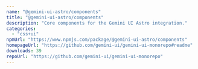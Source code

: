 ```yaml
---
name: "@gemini-ui-astro/components"
title: "@gemini-ui-astro/components"
description: "Core components for the Gemini UI Astro integration."
categories:
  - "css+ui"
npmUrl: "https://www.npmjs.com/package/@gemini-ui-astro/components"
homepageUrl: "https://github.com/gemini-ui/gemini-ui-monorepo#readme"
downloads: 39
repoUrl: "https://github.com/gemini-ui/gemini-ui-monorepo"
---
```

